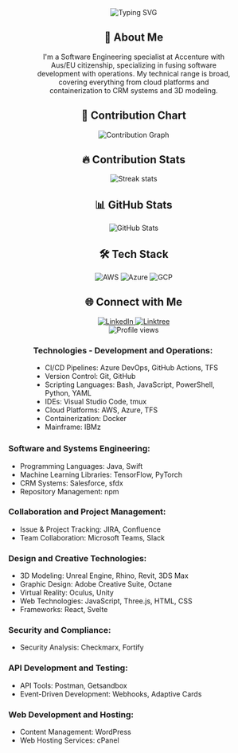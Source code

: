 <div align="center">
  <img src="https://readme-typing-svg.herokuapp.com?font=Jetbrains+mono&size=30&duration=5000&color=33F7FF&center=true&vCenter=true&width=435&lines=Machine+Learning;Cloud+Architecture;DevOps;Automation" alt="Typing SVG" />
</div>
<div style="margin: 25px 50px;">
  <div align="center">
    <h2>🚀 About Me</h2>
    <p>I'm a Software Engineering specialist at Accenture with Aus/EU citizenship, specializing in fusing software development with operations. My technical range is broad, covering everything from cloud platforms and containerization to CRM systems and 3D modeling.</p>
  </div>
<div align="center">
  <h2>🫡 Contribution Chart</h2>
  <img src="https://github-readme-activity-graph.vercel.app/graph?username=zanepearton&theme=react-dark" alt="Contribution Graph"/>
</div>
<div align="center">
  <h2>🔥 Contribution Stats</h2>
  <img src="https://github-readme-streak-stats.herokuapp.com/?user=zanepearton&theme=dark" alt="Streak stats"/>
</div>

  <div align="center">
    <h2>📊 GitHub Stats</h2>
    <img src="https://github-readme-stats.vercel.app/api?username=ZanePearton&show_icons=true&theme=tokyonight" alt="GitHub Stats"/>
  </div>


  <h2 align="center" class="section-heading">🛠️ Tech Stack</h2>
  <div align="center">
    <img src="https://img.shields.io/badge/AWS-FF9900?style=for-the-badge&logo=amazonaws&logoColor=white" alt="AWS" />
    <img src="https://img.shields.io/badge/Azure-0089D6?style=for-the-badge&logo=microsoftazure&logoColor=white" alt="Azure"/>
    <img src="https://img.shields.io/badge/GCP-4285F4?style=for-the-badge&logo=googlecloud&logoColor=white" alt="GCP"/>
  </div>

  <h2 align="center" class="section-heading">🌐 Connect with Me</h2>
  <div align="center">
    <a href="https://www.linkedin.com/in/zane-pearton">
      <img src="https://img.shields.io/badge/ZanePearton-0077B5?style=for-the-badge&logo=linkedin&logoColor=white" alt="LinkedIn"/>
    </a>
    <a href="https://linktr.ee/zanepearton">
      <img src="https://img.shields.io/badge/Linktree-39E09B?style=for-the-badge&logo=Linktree&logoColor=white" alt="Linktree"/>
    </a>
  </div>

  <div align="center">
    <img src="https://komarev.com/ghpvc/?username=ZanePearton&style=flat-square" alt="Profile views" />
  </div>

  <h3 class="section-heading">Technologies - Development and Operations:</h3>
  <ul>
    <li>CI/CD Pipelines: Azure DevOps, GitHub Actions, TFS</li>
    <li>Version Control: Git, GitHub</li>
    <li>Scripting Languages: Bash, JavaScript, PowerShell, Python, YAML</li>
    <li>IDEs: Visual Studio Code, tmux</li>
    <li>Cloud Platforms: AWS, Azure, TFS</li>
    <li>Containerization: Docker</li>
    <li>Mainframe: IBMz</li>
  </ul>

  

</div>

<h3>Software and Systems Engineering:</h3>
<ul>
  <li>Programming Languages: Java, Swift</li>
  <li>Machine Learning Libraries: TensorFlow, PyTorch</li>
  <li>CRM Systems: Salesforce, sfdx</li>
  <li>Repository Management: npm</li>
</ul>

<h3>Collaboration and Project Management:</h3>
<ul>
  <li>Issue & Project Tracking: JIRA, Confluence</li>
  <li>Team Collaboration: Microsoft Teams, Slack</li>
</ul>

<h3>Design and Creative Technologies:</h3>
<ul>
  <li>3D Modeling: Unreal Engine, Rhino, Revit, 3DS Max</li>
  <li>Graphic Design: Adobe Creative Suite, Octane</li>
  <li>Virtual Reality: Oculus, Unity</li>
  <li>Web Technologies: JavaScript, Three.js, HTML, CSS</li>
  <li>Frameworks: React, Svelte</li>
</ul>

<h3>Security and Compliance:</h3>
<ul>
  <li>Security Analysis: Checkmarx, Fortify</li>
</ul>

<h3>API Development and Testing:</h3>
<ul>
  <li>API Tools: Postman, Getsandbox</li>
  <li>Event-Driven Development: Webhooks, Adaptive Cards</li>
</ul>

<h3>Web Development and Hosting:</h3>
<ul>
  <li>Content Management: WordPress</li>
  <li>Web Hosting Services: cPanel</li>
</ul>

</div>
